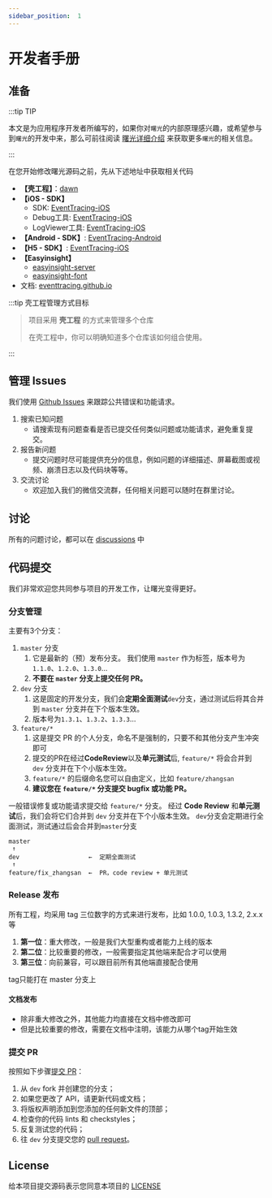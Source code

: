 ```yaml
---
sidebar_position:  1
---
```

# 开发者手册

## 准备

:::tip TIP

本文是为应用程序开发者所编写的，如果你对`曙光`的内部原理感兴趣，或希望参与到`曙光`的开发中来，那么可前往阅读 [曙光详细介绍](../intro) 来获取更多`曙光`的相关信息。

:::

在您开始修改曙光源码之前，先从下述地址中获取相关代码

- **【壳工程】**：[dawn](https://github.com/eventtracing/dawn)
- **【iOS - SDK】**
  - SDK: [EventTracing-iOS](https://github.com/eventtracing/EventTracing-iOS)
  - Debug工具: [EventTracing-iOS](https://github.com/eventtracing/EventTracing-iOS-Debug)
  - LogViewer工具: [EventTracing-iOS](https://github.com/eventtracing/EventTracing-iOS-LogViewer)
- **【Android - SDK】**: [EventTracing-Android](https://github.com/eventtracing/EventTracing-Android)
- **【H5 - SDK】**: [EventTracing-iOS](https://github.com/eventtracing/EventTracing-web)
- **【Easyinsight】**
  - [easyinsight-server](https://github.com/eventtracing/easyinsight-server)
  - [easyinsight-font](https://github.com/eventtracing/easyinsight-front)
- 文档: [eventtracing.github.io](https://github.com/eventtracing/eventtracing.github.io)

:::tip 壳工程管理方式目标

> 项目采用 **壳工程**  的方式来管理多个仓库
> 
> 在壳工程中，你可以明确知道多个仓库该如何组合使用。

:::

## 管理 Issues

我们使用 [Github Issues](https://github.com/eventtracing/dawn/issues) 来跟踪公共错误和功能请求。

1. 搜索已知问题
   - 请搜索现有问题查看是否已提交任何类似问题或功能请求，避免重复提交。
2. 报告新问题
   - 提交问题时尽可能提供充分的信息，例如问题的详细描述、屏幕截图或视频、崩溃日志以及代码块等等。
3. 交流讨论
   - 欢迎加入我们的微信交流群，任何相关问题可以随时在群里讨论。

## 讨论 

所有的问题讨论，都可以在 [discussions](https://github.com/eventtracing/dawn/discussions) 中

## 代码提交

我们非常欢迎您共同参与项目的开发工作，让曙光变得更好。

### 分支管理

主要有3个分支：

1. `master` 分支
   1. 它是最新的（预）发布分支。 我们使用 `master` 作为标签，版本号为 `1.1.0`、`1.2.0`、`1.3.0`...
   2. **不要在 `master` 分支上提交任何 PR。**
2. `dev` 分支
   1. 这是固定的开发分支，我们会**定期全面测试**`dev`分支，通过测试后将其合并到 `master` 分支并在下个版本生效。
   2. 版本号为`1.3.1`、`1.3.2`、`1.3.3`...
3. `feature/*`
   1. 这是提交 PR 的个人分支，命名不是强制的，只要不和其他分支产生冲突即可
   2. 提交的PR在经过**CodeReview**以及**单元测试**后, `feature/*` 将会合并到 `dev` 分支并在下个小版本生效。
   3. `feature/*` 的后缀命名您可以自由定义，比如 `feature/zhangsan`
   4. **建议您在 `feature/*` 分支提交 bugfix 或功能 PR。**

一般错误修复或功能请求提交给 `feature/*` 分支。 经过 **Code Review** 和**单元测试**后，我们会将它们合并到 `dev` 分支并在下个小版本生效。
`dev`分支会定期进行全面测试，测试通过后会合并到`master`分支


```
master
 ↑
dev                   ←  定期全面测试
 ↑ 
feature/fix_zhangsan  ←  PR，code review + 单元测试
```  

### Release 发布

所有工程，均采用 tag 三位数字的方式来进行发布，比如 1.0.0, 1.0.3, 1.3.2, 2.x.x 等

1. **第一位**：重大修改，一般是我们大型重构或者能力上线的版本
2. **第二位**：比较重要的修改，一般需要指定其他端来配合才可以使用
3. **第三位**：向前兼容，可以跟目前所有其他端直接配合使用

tag只能打在 master 分支上

#### 文档发布

- 除非重大修改之外，其他能力均直接在文档中修改即可
- 但是比较重要的修改，需要在文档中注明，该能力从哪个tag开始生效

### 提交 PR

按照如下步骤[提交 PR](https://github.com/eventtracing/dawn/pulls)：

1. 从 `dev` fork 并创建您的分支；
2. 如果您更改了 API，请更新代码或文档；
3. 将版权声明添加到您添加的任何新文件的顶部；
4. 检查你的代码 lints 和 checkstyles；
5. 反复测试您的代码；
6. 往 `dev` 分支提交您的 [pull request](https://github.com/eventtracing/dawn/pulls)。

## License

给本项目提交源码表示您同意本项目的 [LICENSE](https://github.com/eventtracing/dawn/blob/master/LICENSE)
